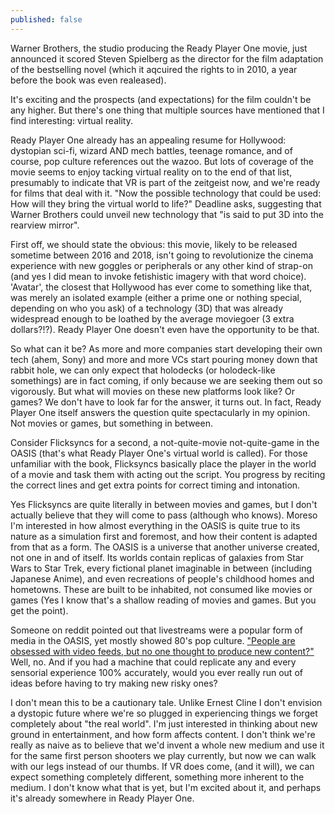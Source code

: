 ```yaml
---
published: false
---
```


Warner Brothers, the studio producing the Ready Player One movie, just announced it scored Steven Spielberg as the director for the film adaptation of the bestselling novel (which it aqcuired the rights to in 2010, a year before the book was even realeased). 

It's exciting and the prospects (and expectations) for the film couldn't be any higher. But there's one thing that multiple sources have mentioned that I find interesting: virtual reality.

Ready Player One already has an appealing resume for Hollywood: dystopian sci-fi, wizard AND mech battles, teenage romance, and of course, pop culture references out the wazoo. But lots of coverage of the movie seems to enjoy tacking virtual reality on to the end of that list, presumably to indicate that VR is part of the zeitgeist now, and we're ready for films that deal with it. "Now the possible technology that could be used: How will they bring the virtual world to life?" Deadline asks, suggesting that Warner Brothers could unveil new technology that "is said to put 3D into the rearview mirror".

First off, we should state the obvious: this movie, likely to be released sometime between 2016 and 2018, isn't going to revolutionize the cinema experience with new goggles or peripherals or any other kind of strap-on (and yes I did mean to invoke fetishistic imagery with that word choice). 'Avatar', the closest that Hollywood has ever come to something like that, was merely an isolated example (either a prime one or nothing special, depending on who you ask) of a technology (3D) that was already widespread enough to be loathed by the average moviegoer (3 extra dollars?!?). Ready Player One doesn't even have the opportunity to be that.

So what can it be? As more and more companies start developing their own tech (ahem, Sony) and more and more VCs start pouring money down that rabbit hole, we can only expect that holodecks (or holodeck-like somethings) are in fact coming, if only because we are seeking them out so vigorously. But what will movies on these new platforms look like? Or games? We don't have to look far for the answer, it turns out. In fact, Ready Player One itself answers the question quite spectacularly in my opinion. Not movies or games, but something in between.

Consider Flicksyncs for a second, a not-quite-movie not-quite-game in the OASIS (that's what Ready Player One's virtual world is called). For those unfamiliar with the book, Flicksyncs basically place the player in the world of a movie and task them with acting out the script. You progress by reciting the correct lines and get extra points for correct timing and intonation.

Yes Flicksyncs are quite literally in between movies and games, but I don't actually believe that they will come to pass (although who knows). Moreso I'm interested in how almost everything in the OASIS is quite true to its nature as a simulation first and foremost, and how their content is adapted from that as a form. The OASIS is a universe that another universe created, not one in and of itself. Its worlds contain replicas of galaxies from Star Wars to Star Trek, every fictional planet imaginable in between (including Japanese Anime), and even recreations of people's childhood homes and hometowns. These are built to be inhabited, not consumed like movies or games (Yes I know that's a shallow reading of movies and games. But you get the point).

Someone on reddit pointed out that livestreams were a popular form of media in the OASIS, yet mostly showed 80's pop culture. ["People are obsessed with video feeds, but no one thought to produce new content?"](http://www.reddit.com/r/movies/comments/30a8al/steven_spielberg_to_direct_cult_favorite_ready/cpr1taw) Well, no. And if you had a machine that could replicate any and every sensorial experience 100% accurately, would you ever really run out of ideas before having to try making new risky ones?

I don't mean this to be a cautionary tale. Unlike Ernest Cline I don't envision a dystopic future where we're so plugged in experiencing things we forget completely about "the real world". I'm just interested in thinking about new ground in entertainment, and how form affects content. I don't think we're really as naive as to believe that we'd invent a whole new medium and use it for the same first person shooters we play currently, but now we can walk with our legs instead of our thumbs. If VR does come, (and it will), we can expect something completely different, something more inherent to the medium. I don't know what that is yet, but I'm excited about it, and perhaps it's already somewhere in Ready Player One.